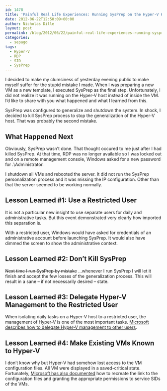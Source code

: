 ```yaml
---
id: 1478
title: 'Painful Real Life Experiences: Running SysPrep on the Hyper-V Host by Mistake'
date: 2012-06-22T12:50:09+00:00
author: Nicholas Dille
layout: post
permalink: /blog/2012/06/22/painful-real-life-experiences-running-sysprep-on-the-hyper-v-host-by-mistake/
categories:
  - sepago
tags:
  - Hyper-V
  - RDP
  - SID
  - SysPrep
---
```

I decided to make my clumsiness of yesterday evening public to make myself suffer for the stupid mistake I made. When I was preparing a new VM as a new template, I executed SysPrep as the final step. Unfortunately, I did not realize it was running on the Hyper-V host instead of inside the VM. I’d like to share with you what happened and what I learned from this.

<!--more-->

SysPrep was configured to generalize and shutdown the system. In shock, I decided to kill SysPrep process to stop the generalization of the Hyper-V host. That was probably the second mistake.

## What Happened Next

Obviously, SysPrep wasn’t done. That thought occured to me just after I had killed SysPrep. At that time, RDP was no longer available so I was locked out and on a remote management console, Windows asked for a new password for .\Administrator.

I shutdown all VMs and rebooted the server. It did not run the SysPrep personalization process and it was missing the IP configuration. Other than that the server seemed to be working normally.

## Lesson Learned #1: Use a Restricted User

It is not a particular new insight to use separate users for daily and administrative tasks. But this event demonstrated very clearly how imported this separation is.

With a restricted user, Windows would have asked for credentials of an administrative account before launching SysPrep. It would also have dimmed the screen to show the administrative context.

## Lesson Learned #2: Don’t Kill SysPrep

~~Next time I run SysPrep by mistake~~ …whenever I run SysPrep I will let it finish and accept the few losses of the generalization process. This will result in a sane – if not necessarily desired – state.

## Lesson Learned #3: Delegate Hyper-V Management to the Restricted User

When isolating daily tasks on a Hyper-V host to a restricted user, the management of Hyper-V is one of the most important tasks. [Microsoft describes how to delegate Hyper-V management to other users](http://blogs.msdn.com/b/virtual_pc_guy/archive/2008/01/17/allowing-non-administrators-to-control-hyper-v.aspx).

## Lesson Learned #4: Make Existing VMs Known to Hyper-V

I don’t know why but Hyper-V had somehow lost access to the VM configuration files. All VM were displayed in a saved-critical state. Fortunately, [Microsoft has also documented](http://blogs.msdn.com/b/robertvi/archive/2008/12/19/howto-manually-add-a-vm-configuration-to-hyper-v.aspx) how to recreate the link to the configuration files and granting the appropriate permissions to service SIDs of the VMs.
